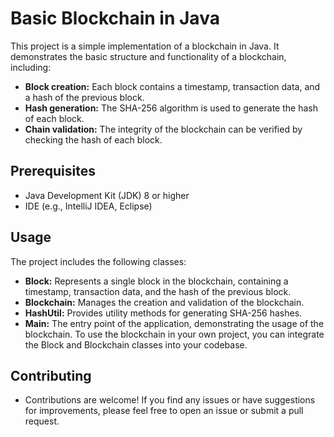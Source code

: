# Basic Blockchain in Java

This project is a simple implementation of a blockchain in Java. It demonstrates the basic structure and functionality of a blockchain, including:

- **Block creation:** Each block contains a timestamp, transaction data, and a hash of the previous block.
- **Hash generation:** The SHA-256 algorithm is used to generate the hash of each block.
- **Chain validation:** The integrity of the blockchain can be verified by checking the hash of each block.

## Prerequisites

- Java Development Kit (JDK) 8 or higher
- IDE (e.g., IntelliJ IDEA, Eclipse)

## Usage
The project includes the following classes:
- **Block:**  Represents a single block in the blockchain, containing a timestamp, transaction data, and the hash of the previous block.
- **Blockchain:** Manages the creation and validation of the blockchain.
- **HashUtil:** Provides utility methods for generating SHA-256 hashes.
- **Main:**  The entry point of the application, demonstrating the usage of the blockchain.
To use the blockchain in your own project, you can integrate the Block and Blockchain classes into your codebase.

## Contributing
- Contributions are welcome! If you find any issues or have suggestions for improvements, please feel free to open an issue or submit a pull request.
